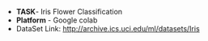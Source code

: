 * **TASK**- Iris Flower Classification
* **Platform** - Google colab
* DataSet Link: http://archive.ics.uci.edu/ml/datasets/Iris
